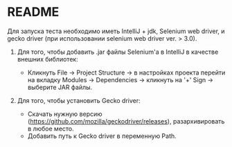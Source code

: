 # README #

Для запуска теста необходимо иметь IntelliJ + jdk, Selenium web driver, и gecko driver (при использовании selenium web driver ver. > 3.0).

1. Для того, чтобы добавить .jar файлы Selenium'a в IntelliJ в качестве внешних библиотек:

	* Кликнуть File -> Project Structure -> в настройках проекта перейти на вкладку Modules -> Dependencies -> кликнуть на '+' Sign -> выберите JAR файлы.


2. Для того, чтобы установить Gecko driver:

	* Скачать нужную версию (https://github.com/mozilla/geckodriver/releases), разархивировать в любое место.  
	* Добавить путь к Gecko driver в переменную Path.